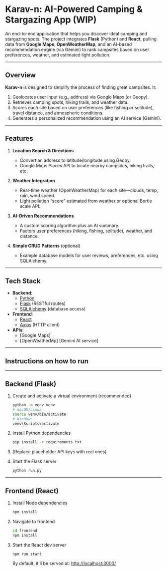 # Karav-n: AI-Powered Camping & Stargazing App (WIP)

An end-to-end application that helps you discover ideal camping and stargazing spots. The project integrates **Flask** (Python) and **React**, pulling data from **Google Maps**, **OpenWeatherMap**, and an AI-based recommendation engine (via Gemini) to rank campsites based on user preferences, weather, and estimated light pollution.


---

## Overview
**Karav-n** is designed to simplify the process of finding great campsites. It:
1. Geolocates user input (e.g., address) via Google Maps (or Geopy).
2. Retrieves camping spots, hiking trails, and weather data.
3. Scores each site based on user preferences (like fishing or solitude), travel distance, and atmospheric conditions.
4. Generates a personalized recommendation using an AI service (Gemini).

---

## Features
1. **Location Search & Directions**  
   - Convert an address to latitude/longitude using Geopy.  
   - Google Maps Places API to locate nearby campsites, hiking trails, etc.

2. **Weather Integration**  
   - Real-time weather (OpenWeatherMap) for each site—clouds, temp, rain, wind speed.  
   - Light pollution “score” estimated from weather or optional Bortle scale API.

3. **AI-Driven Recommendations**  
   - A custom scoring algorithm plus an AI summary.  
   - Factors user preferences (hiking, fishing, solitude), weather, and distance.

4. **Simple CRUD Patterns** (optional)  
   - Example database models for user reviews, preferences, etc. using SQLAlchemy.

---

## Tech Stack
- **Backend**:  
  - [Python](https://www.python.org/)  
  - [Flask](https://flask.palletsprojects.com/) (RESTful routes)  
  - [SQLAlchemy](https://www.sqlalchemy.org/) (database access)
- **Frontend**:  
  - [React](https://reactjs.org/)  
  - [Axios](https://github.com/axios/axios) (HTTP client)
- **APIs**:  
  - [Google Maps] 
  - [OpenWeatherMp] 
    [Gemini AI service]

---

## Instructions on how to run

---

## Backend (Flask)

1. Create and activate a virtual environment (recommended)

    ```bash
    python -m venv venv
    # macOS/Linux
    source venv/bin/activate
    # Windows
    venv\Scripts\activate
    ```

2. Install Python dependencies

    ```bash
    pip install -r requirements.txt
    ```

3. (Replace placeholder API keys with real ones)

4. Start the Flask server

    ```bash
    python run.py
    ```

---

## Frontend (React)

1. Install Node dependencies

    ```bash
    npm install
    ```

2. Navigate to frontend

    ```bash
    cd frontend
    npm install
    ```

3. Start the React dev server

    ```bash
    npm run start
    ```

    By default, it'll be served at: [http://localhost:3000/](http://localhost:3000/)
